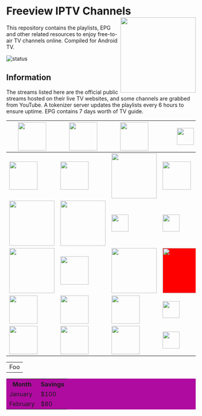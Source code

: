 # Freeview IPTV Channels <img align="right" src="http://freeview.github.io/iptv/freeview.png" width="200">
This repository contains the playlists, EPG and other related resources to enjoy free-to-air TV channels online. Compiled for Android TV. 

![status](https://img.shields.io/badge/Tokenizer-ONLINE-brightgreen.svg?style=flat)
## Information
The streams listed here are the official public streams hosted on their live TV websites, and some channels are grabbed from YouTube. A tokenizer server updates the playlists every 6 hours to ensure uptime. EPG contains 7 days worth of TV guide.

| <img src="http://freeview.github.io/iptv/logos/tv1.png" width="75"> | <img src="http://freeview.github.io/iptv/logos/tv2.png" width="75"> | <img src="http://freeview.github.io/iptv/logos/tv3.png" width="75"> | <img src="http://freeview.github.io/iptv/logos/ntv7.png" width="45"> | <img  src="http://freeview.github.io/iptv/logos/8tv.png" width="75"> | <img src="http://freeview.github.io/iptv/logos/tv9.png" width="45"> | 
| - | - | - | - | - | - |
| <img src="http://freeview.github.io/iptv/logos/dramasangat.png" width="75"> | <img src="http://freeview.github.io/iptv/logos/okey.png" width="75"> | <img src="http://freeview.github.io/iptv/logos/rtmhdsports.png" width="120"> | <img src="http://freeview.github.io/iptv/logos/bernama.png" width="75"> | <img  src="http://freeview.github.io/iptv/logos/onenews.png" width="120"> | <img src="http://freeview.github.io/iptv/logos/tvalhijrah.png" width="75"> | 
| <img src="http://freeview.github.io/iptv/logos/bes.png" width="120"> | <img src="http://freeview.github.io/iptv/logos/awani.png" width="120"> | <img src="http://freeview.github.io/iptv/logos/channel-5.png" width="45"> | <img src="http://freeview.github.io/iptv/logos/channel-8.png" width="45"> | <img  src="http://freeview.github.io/iptv/logos/channel-u.png" width="45"> | <img src="http://freeview.github.io/iptv/logos/suria.png" width="120"> | 
| <img src="http://freeview.github.io/iptv/logos/vasantham.png" width="120"> | <img src="http://freeview.github.io/iptv/logos/aljazeera.png" width="75"> | <img src="http://freeview.github.io/iptv/logos/arirang.png" width="120"> | <img src="http://freeview.github.io/iptv/logos/bloomberg.png" width="120" style="background-color:red"> | <img  src="http://freeview.github.io/iptv/logos/8tv.png" width="75"> | <img src="http://freeview.github.io/iptv/logos/tv9.png" width="45"> | 
| <img src="http://freeview.github.io/iptv/logos/tv1.png" width="75"> | <img src="http://freeview.github.io/iptv/logos/tv2.png" width="75"> | <img src="http://freeview.github.io/iptv/logos/tv3.png" width="75"> | <img src="http://freeview.github.io/iptv/logos/ntv7.png" width="45"> | <img  src="http://freeview.github.io/iptv/logos/8tv.png" width="75"> | <img src="http://freeview.github.io/iptv/logos/tv9.png" width="45"> | 
| <img src="http://freeview.github.io/iptv/logos/tv1.png" width="75"> | <img src="http://freeview.github.io/iptv/logos/tv2.png" width="75"> | <img src="http://freeview.github.io/iptv/logos/tv3.png" width="75"> | <img src="http://freeview.github.io/iptv/logos/ntv7.png" width="45"> | <img  src="http://freeview.github.io/iptv/logos/8tv.png" width="75"> | <img src="http://freeview.github.io/iptv/logos/tv9.png" width="45"> | 

<table>
    <tr>
        <td>Foo</td>
    </tr>
</table>

<table bgcolor="#BGBGBAA">
  <tr>
    <th>Month</th>
    <th>Savings</th>
  </tr>
  <tr>
    <td>January</td>
    <td>$100</td>
  </tr>
  <tr>
    <td>February</td>
    <td>$80</td>
  </tr>
</table>

